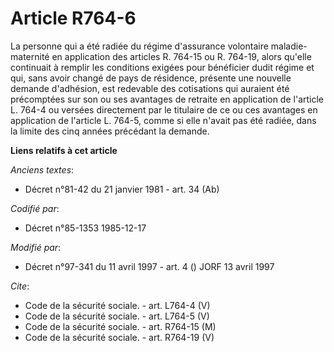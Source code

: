 # Article R764-6

La personne qui a été radiée du régime d'assurance volontaire maladie-maternité en application des articles R. 764-15 ou R.
764-19, alors qu'elle continuait à remplir les conditions exigées pour bénéficier dudit régime et qui, sans avoir changé de
pays de résidence, présente une nouvelle demande d'adhésion, est redevable des cotisations qui auraient été précomptées sur
son ou ses avantages de retraite en application de l'article L. 764-4 ou versées directement par le titulaire de ce ou ces
avantages en application de l'article L. 764-5, comme si elle n'avait pas été radiée, dans la limite des cinq années
précédant la demande.

**Liens relatifs à cet article**

_Anciens textes_:

  - Décret n°81-42 du 21 janvier 1981 - art. 34 (Ab)

_Codifié par_:

  - Décret n°85-1353 1985-12-17

_Modifié par_:

  - Décret n°97-341 du 11 avril 1997 - art. 4 () JORF 13 avril 1997

_Cite_:

  - Code de la sécurité sociale. - art. L764-4 (V)
  - Code de la sécurité sociale. - art. L764-5 (V)
  - Code de la sécurité sociale. - art. R764-15 (M)
  - Code de la sécurité sociale. - art. R764-19 (V)
